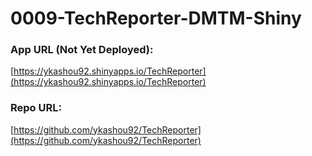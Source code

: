 # 0009-TechReporter-DMTM-Shiny

### App URL (Not Yet Deployed):  
[https://ykashou92.shinyapps.io/TechReporter](https://ykashou92.shinyapps.io/TechReporter)  
  
### Repo URL:  
[https://github.com/ykashou92/TechReporter](https://github.com/ykashou92/TechReporter)
